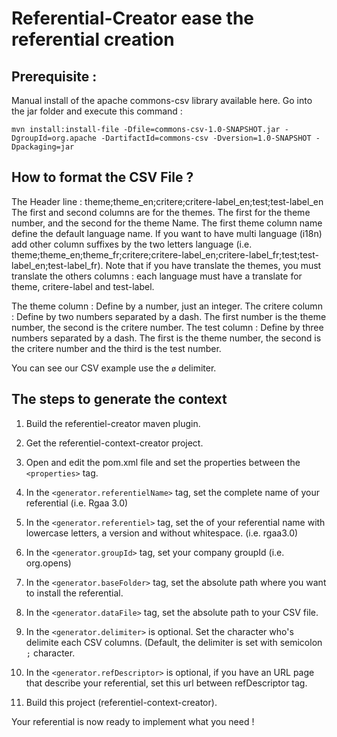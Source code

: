 # Referential-Creator ease the referential creation

## Prerequisite :
Manual install of the apache commons-csv library available here.
Go into the jar folder and execute this command :

`mvn install:install-file -Dfile=commons-csv-1.0-SNAPSHOT.jar -DgroupId=org.apache -DartifactId=commons-csv -Dversion=1.0-SNAPSHOT -Dpackaging=jar`

## How to format the CSV File ?
The Header line : theme;theme_en;critere;critere-label_en;test;test-label_en
The first and second columns are for the themes. The first for the theme number, and the second for the theme Name. The first theme column name define the default language name. If you want to have multi language (i18n) add other column suffixes by the two letters language (i.e. theme;theme_en;theme_fr;critere;critere-label_en;critere-label_fr;test;test-label_en;test-label_fr).
Note that if you have translate the themes, you must translate the others columns : each language must have a  translate for theme, critere-label and test-label.

The theme column : Define by a number, just an integer.
The critere column : Define by two numbers separated by a dash. The first number is the theme number, the second is the critere number.
The test column : Define by three numbers separated by a dash. The first is the theme number, the second is the critere number and the third is the test number.

You can see our CSV example use the `ø` delimiter.

## The steps to generate the context

1. Build the referentiel-creator maven plugin.

1. Get the referentiel-context-creator project.

1. Open and edit the pom.xml file and set the properties between the `<properties>` tag. 
 1. In the `<generator.referentielName>` tag, set the complete name of your referential (i.e. Rgaa 3.0) 
 1. In the `<generator.referentiel>` tag, set the of your referential name with lowercase letters, a version and without whitespace. (i.e. rgaa3.0)
 1. In the `<generator.groupId>` tag, set your company groupId (i.e. org.opens)
 1. In the `<generator.baseFolder>` tag, set the absolute path where you want to install the referential.
 1. In the `<generator.dataFile>` tag, set the absolute path to your CSV file.
 1. In the `<generator.delimiter>` is optional. Set the character who's delimite each CSV columns. (Default, the delimiter is set with semicolon `;` character. 
 1. In the `<generator.refDescriptor>` is optional, if you have an URL page that describe your referential, set this url between refDescriptor tag.
1. Build this project (referentiel-context-creator).

Your referential is now ready to implement what you need !
